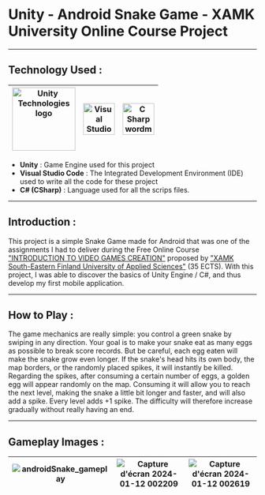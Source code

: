 # Unity - Android Snake Game - XAMK University Online Course Project

---
## Technology Used :

|<a title="Unity Technologies, Public domain, via Wikimedia Commons" href="https://commons.wikimedia.org/wiki/File:Unity_Technologies_logo.svg"><img width="128" alt="Unity Technologies logo" src="https://upload.wikimedia.org/wikipedia/commons/thumb/1/19/Unity_Technologies_logo.svg/128px-Unity_Technologies_logo.svg.png"></a>| <a title="Microsoft, Public domain, via Wikimedia Commons" href="https://commons.wikimedia.org/wiki/File:Visual_Studio_Code_1.35_icon.svg"><img width="64" alt="Visual Studio Code 1.35 icon" src="https://upload.wikimedia.org/wikipedia/commons/thumb/9/9a/Visual_Studio_Code_1.35_icon.svg/64px-Visual_Studio_Code_1.35_icon.svg.png"></a> |  <a title="Jason Groce, Public domain, via Wikimedia Commons" href="https://commons.wikimedia.org/wiki/File:C_Sharp_wordmark.svg"><img width="64" alt="C Sharp wordmark" src="https://upload.wikimedia.org/wikipedia/commons/thumb/0/0d/C_Sharp_wordmark.svg/64px-C_Sharp_wordmark.svg.png"></a>
|-|-|-|

- **Unity** : Game Engine used for this project
- **Visual Studio Code** : The Integrated Development Environment (IDE) used to write all the code for these project
- **C# (CSharp)** : Language used for all the scrips files.

---
## Introduction : 

This project is a simple Snake Game made for Android that was one of the assignments I had to deliver during the Free Online Course ["INTRODUCTION TO VIDEO GAMES CREATION"](https://cambridge-academy-of-gaming-and-innovation.teachable.com/p/introduction-to-video-games-creation) proposed by ["XAMK South-Eastern Finland University of Applied Sciences"](https://www.xamk.fi/en/frontpage/) (35 ECTS).
With this project, I was able to discover the basics of Unity Engine / C#, and thus develop my first mobile application.

---
## How to Play : 

The game mechanics are really simple: you control a green snake by swiping in any direction. Your goal is to make your snake eat as many eggs as possible to break score records. But be careful, each egg eaten will make the snake grow even longer. If the snake's head hits its own body, the map borders, or the randomly placed spikes, it will instantly be killed.
Regarding the spikes, after consuming a certain number of eggs, a golden egg will appear randomly on the map. Consuming it will allow you to reach the next level, making the snake a little bit longer and faster, and will also add a spike. Every level adds +1 spike. The difficulty will therefore increase gradually without really having an end.

---
## Gameplay Images : 

|![androidSnake_gameplay](https://github.com/Ralh19/SnakeGame/assets/145393792/c60a9acf-0e29-4eec-b2b6-bae7b1d61126)|![Capture d'écran 2024-01-12 002209](https://github.com/Ralh19/SnakeGame/assets/145393792/a4020a15-6ab4-426a-a50f-7c9ec3f09550)|![Capture d'écran 2024-01-12 002619](https://github.com/Ralh19/SnakeGame/assets/145393792/ea72bdd9-e0eb-47d9-8d27-45dac8a6c0b2)
|-|-|-|









